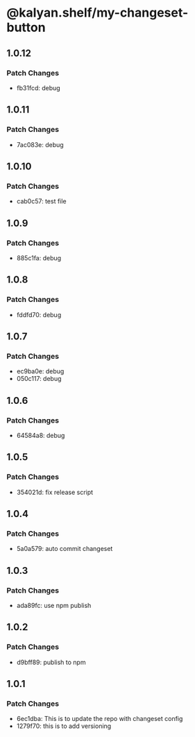 # @kalyan.shelf/my-changeset-button

## 1.0.12

### Patch Changes

- fb31fcd: debug

## 1.0.11

### Patch Changes

- 7ac083e: debug

## 1.0.10

### Patch Changes

- cab0c57: test file

## 1.0.9

### Patch Changes

- 885c1fa: debug

## 1.0.8

### Patch Changes

- fddfd70: debug

## 1.0.7

### Patch Changes

- ec9ba0e: debug
- 050c117: debug

## 1.0.6

### Patch Changes

- 64584a8: debug

## 1.0.5

### Patch Changes

- 354021d: fix release script

## 1.0.4

### Patch Changes

- 5a0a579: auto commit changeset

## 1.0.3

### Patch Changes

- ada89fc: use npm publish

## 1.0.2

### Patch Changes

- d9bff89: publish to npm

## 1.0.1

### Patch Changes

- 6ec1dba: This is to update the repo with changeset config
- 1279f70: this is to add versioning
